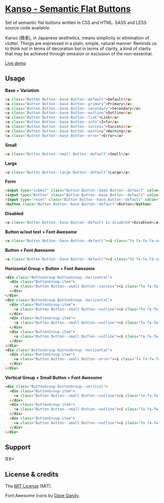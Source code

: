 # [Kanso - Semantic Flat Buttons](http://www.kolszewski.com/kanso)
Set of semantic flat buttons written in CSS and HTML. SASS and LESS source code available.

Kanso (簡素), in Japanese aesthetics, means simplicity or elimination of clutter. Things are expressed in a plain, simple, natural manner. Reminds us to think not in terms of decoration but in terms of clarity, a kind of clarity that may be achieved through omission or exclusion of the non-essential.

[Live demo](http://www.kolszewski.com/kanso)

## Usage

**Base + Variation**
```html
<a class="Button Button--base Button--default">Default</a>
<a class="Button Button--base Button--primary">Primary</a>
<a class="Button Button--base Button--secondary">Secondary</a>
<a class="Button Button--base Button--outline">Outline</a>
<a class="Button Button--base Button--link">Link</a>
<a class="Button Button--base Button--info">Info</a>
<a class="Button Button--base Button--success">Success</a>
<a class="Button Button--base Button--warning">Warning</a>
<a class="Button Button--base Button--error">Error</a>
```

**Small**
```html
<a class="Button Button--small Button--default">Small</a>
```

**Large**
```html
<a class="Button Button--large Button--default">Large</a>
```

**Form**
```html
<input type="submit" class="Button Button--base Button--default" value="Submit">
<input type="Button" class="Button Button--base Button--default" value="Button">
<input type="reset" class="Button Button--base Button--default" value="Reset">
<button class="Button Button--base Button--default">Button</button>
```

**Disabled**
```html
<a class="Button Button--base Button--default is-disabled">Disabled</a>
```

**Button w/out text + Font Awesome**
```html
<a class="Button Button--base Button--default"><i class="fa fa-fw fa-search"></i></a>
```

**Button + Font Awesome**
```html
<a class="Button Button--base Button--default"><i class="fa fa-fw fa-search"></i> Search</a>
```

**Horizontal Group + Button + Font Awesome**
```html
<div class="ButtonGroup ButtonGroup--horizontal">
  <div class="ButtonGroup-item">
    <a class="Button Button--small Button--success"><i class="fa fa-fw fa-check"></i> New Email</a>
  </div>
</div>
<div class="ButtonGroup ButtonGroup--horizontal">
  <div class="ButtonGroup-item">
    <a class="Button Button--small Button--outline"><i class="fa fa-fw fa-mail-forward"></i> Forward</a>
  </div>
  <div class="ButtonGroup-item">
    <a class="Button Button--small Button--outline"><i class="fa fa-fw fa-archive"></i> Archive</a>
  </div>
  <div class="ButtonGroup-item">
    <a class="Button Button--small Button--outline"><i class="fa fa-fw fa-folder"></i> Move</a>
  </div>
</div>
<div class="ButtonGroup ButtonGroup--horizontal">
  <div class="ButtonGroup-item">
    <a class="Button Button--small Button--error"><i class="fa fa-fw fa-trash"></i> Delete</a>
  </div>
</div>
```

**Vertical Group + Small Button + Font Awesome**
```html
<div class="ButtonGroup ButtonGroup--vertical">
  <div class="ButtonGroup-item">
    <a class="Button Button--small Button--outline"><i class="fa fa-fw fa-euro"></i> EUR</a>
  </div>
  <div class="ButtonGroup-item">
    <a class="Button Button--small Button--outline"><i class="fa fa-fw fa-gbp"></i> GBP</a>
  </div>
  <div class="ButtonGroup-item">
    <a class="Button Button--small Button--outline"><i class="fa fa-fw fa-dollar"></i> USD</a>
  </div>
</div>
```

## Support
IE8+

## License & credits
The [MIT License](https://github.com/KrisOlszewski/Kanso/blob/master/LICENSE.md) (MIT).

Font Awesome Icons by [Dave Gandy](http://fontawesome.io/).
